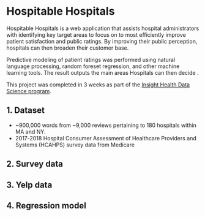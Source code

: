 # Hospitable Hospitals

Hospitable Hospitals is a web application that assists hospital administrators with identifying key target areas to focus on to most efficiently improve patient satisfaction and public ratings. By improving their public perception, hospitals can then broaden their customer base.

Predictive modeling of patient ratings was performed using natural language processing, random foreset regression, and other machine learning tools. The result outputs the main areas Hospitals can then decide .

This project was completed in 3 weeks as part of the [Insight Health Data Science program](https://www.insighthealthdata.com).

## 1. Dataset
- ~900,000 words from ~9,000 reviews pertaining to 180 hospitals within MA and NY.
- 2017-2018 Hospital Consumer Assessment of Healthcare Providers and Systems (HCAHPS) survey data from Medicare 

## 2. Survey data

## 3. Yelp data

## 4. Regression model

